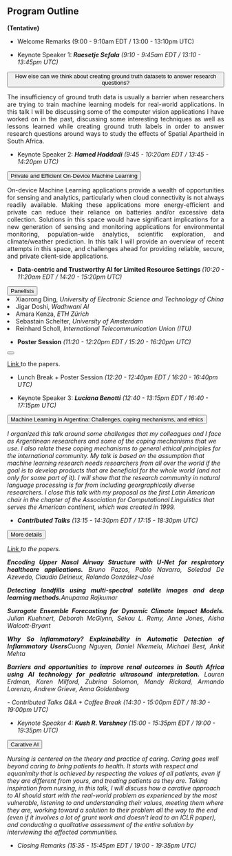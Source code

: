 
## Program Outline 
<b>(Tentative)</b> 

- Welcome Remarks (9:00 - 9:10am EDT / 13:00 - 13:10pm UTC)

- <p>Keynote Speaker 1: <i><b>Raesetje Sefala</b> (9:10 - 9:45am EDT / 13:10 - 13:45pm UTC)</i></p>
<div>
<button type="button" class="collapsible">How else can we think about creating ground truth datasets to answer research questions?</button>
<div class="content">
  <p align='justify'>The insufficiency of ground truth data is usually a barrier when researchers are trying to train machine learning models for real-world applications. In this talk I will be discussing some of the computer vision applications I have worked on in the past, discussing some interesting techniques as well as lessons learned while creating ground truth labels in order to answer research questions around ways to study the effects of Spatial Apartheid in South Africa.</p>
</div>
</div>

- <p>Keynote Speaker 2: <i><b>Hamed Haddadi</b> (9:45 - 10:20am EDT / 13:45 - 14:20pm UTC)</i></p>
<div>
<button type="button" class="collapsible">Private and Efficient On-Device Machine Learning</button>
<div class="content">
  <p align='justify'>On-device Machine Learning applications provide a wealth of opportunities for sensing and analytics, particularly when cloud connectivity is not always readily available. Making these applications more energy-efficient and private can reduce their reliance on batteries and/or excessive data collection. Solutions in this space would have significant implications for a new generation of sensing and monitoring applications for environmental monitoring, population-wide analytics, scientific exploration, and climate/weather prediction. In this talk I will provide an overview of recent attempts in this space, and challenges ahead for providing reliable, secure, and private client-side applications.</p>
</div>
</div>

- <p><b>Data-centric and Trustworthy AI for Limited Resource Settings </b><i>(10:20 - 11:20am EDT / 14:20 - 15:20pm UTC)</i></p>
<div>
<button type="button" class="collapsible">Panelists</button>
<div class="content">
  <li align='justify'> Xiaorong Ding, <i> University of Electronic Science and Technology of China</i></li>
  <li align='justify'> Jigar Doshi, <i> Wadhwani AI</i></li>
  <li align='justify'> Amara Kenza, <i> ETH Zürich</i></li>
  <li align='justify'> Sebastain Schelter, <i> University of Amsterdam</i></li>
  <li align='justify'> Reinhard Scholl, <i> International Telecommunication Union (ITU)</i></li>
</div>
</div>


- <p><b>Poster Session</b><i> (11:20 - 12:20pm EDT / 15:20 - 16:20pm UTC)</i></p>
<div>
<button type="button" class="collapsible"></button>
<div class="content">
 <p align='justify'> <a href='https://pml4dc.github.io/iclr2022/papers.html'>Link </a> to the papers.</p>
</div>
</div>

- Lunch Break + Poster Session<i> (12:20 - 12:40pm EDT / 16:20 - 16:40pm UTC)</i>

- Keynote Speaker 3: <i><b>Luciana Benotti</b><i> (12:40 - 13:15pm EDT / 16:40 - 17:15pm UTC)</i>
<div>
<button type="button" class="collapsible">Machine Learning in Argentina: Challenges, coping mechanisms, and ethics</button>
<div class="content">
  <p> I organized this talk around some challenges that my colleagues and I face as Argentinean researchers and some of the coping mechanisms that we use. I also relate these coping mechanisms to general ethical principles for the international community. My talk is based on the assumption that machine learning research needs researchers from all over the world if the goal is to develop products that are beneficial for the whole world (and not only for some part of it). I will show that the research community in natural language processing is far from including georgraphically diverse researchers. I close this talk with my proposal as the first Latin American chair in the chapter of the Association for Computational Linguistics that serves the American continent, which was created in 1999.</p>
</div>
</div>

- <b>Contributed Talks</b><i> (13:15 - 14:30pm EDT / 17:15 - 18:30pm UTC)</i>
<div>
<button type="button" class="collapsible">More details</button>
<div class="content">
   <p align='justify'> <a href='https://pml4dc.github.io/iclr2022/papers.html'>Link </a> to the papers.</p>
  <p align='justify'> <b>Encoding Upper Nasal Airway Structure with U-Net for respiratory healthcare applications.</b> <i>  Bruno Pazos, Pablo Navarro, Soledad De Azevedo, Claudio Delrieux, Rolando González-José</i></p>
 <p align='justify'> <b>Detecting landfills using multi-spectral satellite images and deep learning methods.</b><i>Anupama Rajkumar</i></p>
 <p align='justify'><b>Surrogate Ensemble Forecasting for Dynamic Climate Impact Models.</b><i> Julian Kuehnert, Deborah McGlynn, Sekou L. Remy, Anne Jones, Aisha Walcott-Bryant</i></p>
 <p align='justify'> <b>Why So Inflammatory? Explainability in Automatic Detection of Inflammatory Users</b><i>Cuong Nguyen, Daniel Nkemelu, Michael Best, Ankit Mehta </i></p>
 <p align='justify'> <b>Barriers and opportunities to improve renal outcomes in South Africa using AI technology for pediatric ultrasound interpretation.</b> <i> Lauren Erdman, Karen Milford, Zubrina Solomon, Mandy Rickard, Armando Lorenzo, Andrew Grieve, Anna Goldenberg</i></p>
</div>
</div>
- Contributed Talks Q&A + Coffee Break<i> (14:30 - 15:00pm EDT / 18:30 - 19:00pm UTC)</i>

- Keynote Speaker 4: <i><b>Kush R. Varshney</b><i> (15:00 - 15:35pm EDT / 19:00 - 19:35pm UTC)</i>
<div>
<button type="button" class="collapsible">Carative AI</button>
<div class="content">
  <p>Nursing is centered on the theory and practice of caring. Caring goes well beyond caring to bring patients to health. It starts with respect and equanimity that is achieved by respecting the values of all patients, even if they are different from yours, and treating patients as they are. Taking inspiration from nursing, in this talk, I will discuss how a carative approach to AI should start with the real-world problem as experienced by the most vulnerable, listening to and understanding their values, meeting them where they are, working toward a solution to their problem all the way to the end (even if it involves a lot of grunt work and doesn't lead to an ICLR paper), and conducting a qualitative assessment of the entire solution by interviewing the affected communities. </p>
</div>
</div>

- <p>Closing Remarks<i> (15:35 - 15:45pm EDT / 19:00 - 19:35pm UTC)</i></p>


<script>
var coll = document.getElementsByClassName("collapsible");
var i;

for (i = 0; i < coll.length; i++) {
  coll[i].addEventListener("click", function() {
    this.classList.toggle("active");
    var content = this.nextElementSibling;
    if (content.style.display === "block") {
      content.style.display = "none";
    } else {
      content.style.display = "block";
    }
  });
}
</script>
